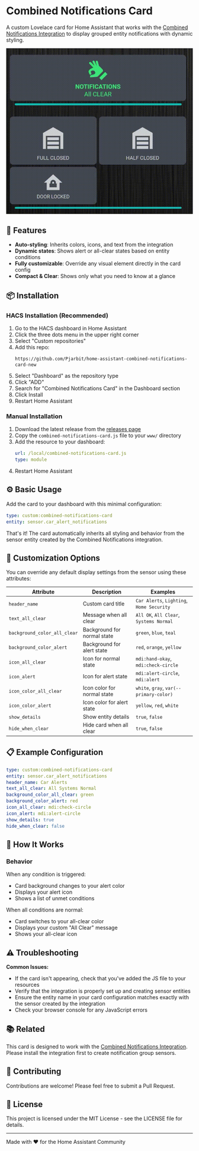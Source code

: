 # Combined Notifications Card

A custom Lovelace card for Home Assistant that works with the [Combined Notifications Integration](https://github.com/Pjarbit/home-assistant-combined-notifications) to display grouped entity notifications with dynamic styling.

![Combined Notifications Card Demo](media/demo.gif)

## 🚀 Features

- **Auto-styling**: Inherits colors, icons, and text from the integration
- **Dynamic states**: Shows alert or all-clear states based on entity conditions
- **Fully customizable**: Override any visual element directly in the card config
- **Compact & Clear**: Shows only what you need to know at a glance

## 📦 Installation

### HACS Installation (Recommended)

1. Go to the HACS dashboard in Home Assistant
2. Click the three dots menu in the upper right corner
3. Select "Custom repositories"
4. Add this repo:
   ```
   https://github.com/Pjarbit/home-assistant-combined-notifications-card-new
   ```
5. Select "Dashboard" as the repository type
6. Click "ADD"
7. Search for "Combined Notifications Card" in the Dashboard section
8. Click Install
9. Restart Home Assistant

### Manual Installation

1. Download the latest release from the [releases page](https://github.com/Pjarbit/home-assistant-combined-notifications-card-new/releases)
2. Copy the `combined-notifications-card.js` file to your `www/` directory
3. Add the resource to your dashboard:
   ```yaml
   url: /local/combined-notifications-card.js
   type: module
   ```
4. Restart Home Assistant

## ⚙️ Basic Usage

Add the card to your dashboard with this minimal configuration:

```yaml
type: custom:combined-notifications-card
entity: sensor.car_alert_notifications
```

That's it! The card automatically inherits all styling and behavior from the sensor entity created by the Combined Notifications integration.

## 🎨 Customization Options

You can override any default display settings from the sensor using these attributes:

| Attribute | Description | Examples |
|-----------|-------------|----------|
| `header_name` | Custom card title | `Car Alerts`, `Lighting`, `Home Security` |
| `text_all_clear` | Message when all clear | `All OK`, `All Clear`, `Systems Normal` |
| `background_color_all_clear` | Background for normal state | `green`, `blue`, `teal` |
| `background_color_alert` | Background for alert state | `red`, `orange`, `yellow` |
| `icon_all_clear` | Icon for normal state | `mdi:hand-okay`, `mdi:check-circle` |
| `icon_alert` | Icon for alert state | `mdi:alert-circle`, `mdi:alert` |
| `icon_color_all_clear` | Icon color for normal state | `white`, `gray`, `var(--primary-color)` |
| `icon_color_alert` | Icon color for alert state | `yellow`, `red`, `white` |
| `show_details` | Show entity details | `true`, `false` |
| `hide_when_clear` | Hide card when all clear | `true`, `false` |

## 📋 Example Configuration

```yaml
type: custom:combined-notifications-card
entity: sensor.car_alert_notifications
header_name: Car Alerts
text_all_clear: All Systems Normal
background_color_all_clear: green
background_color_alert: red
icon_all_clear: mdi:check-circle
icon_alert: mdi:alert-circle
show_details: true
hide_when_clear: false
```

## 🧠 How It Works

### Behavior
When any condition is triggered:
- Card background changes to your alert color
- Displays your alert icon
- Shows a list of unmet conditions

When all conditions are normal:
- Card switches to your all-clear color
- Displays your custom "All Clear" message
- Shows your all-clear icon

## ⚠️ Troubleshooting

**Common Issues:**
- If the card isn't appearing, check that you've added the JS file to your resources
- Verify that the integration is properly set up and creating sensor entities
- Ensure the entity name in your card configuration matches exactly with the sensor created by the integration
- Check your browser console for any JavaScript errors

## 📚 Related

This card is designed to work with the [Combined Notifications Integration](https://github.com/Pjarbit/home-assistant-combined-notifications). Please install the integration first to create notification group sensors.

## 🤝 Contributing

Contributions are welcome! Please feel free to submit a Pull Request.

## 📜 License

This project is licensed under the MIT License - see the LICENSE file for details.

---

Made with ❤️ for the Home Assistant Community
